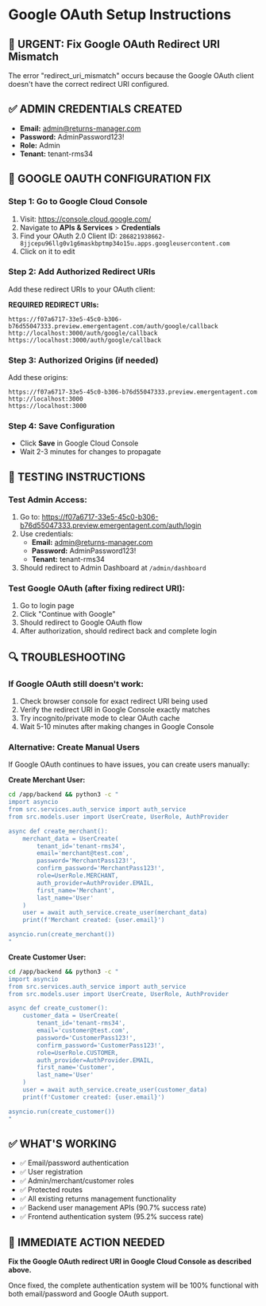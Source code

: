 # Google OAuth Setup Instructions

## 🚨 URGENT: Fix Google OAuth Redirect URI Mismatch

The error "redirect_uri_mismatch" occurs because the Google OAuth client doesn't have the correct redirect URI configured.

## ✅ ADMIN CREDENTIALS CREATED
- **Email:** admin@returns-manager.com  
- **Password:** AdminPassword123!
- **Role:** Admin
- **Tenant:** tenant-rms34

## 🔧 GOOGLE OAUTH CONFIGURATION FIX

### Step 1: Go to Google Cloud Console
1. Visit: https://console.cloud.google.com/
2. Navigate to **APIs & Services** > **Credentials**
3. Find your OAuth 2.0 Client ID: `286821938662-8jjcepu96llg0v1g6maskbptmp34o15u.apps.googleusercontent.com`
4. Click on it to edit

### Step 2: Add Authorized Redirect URIs
Add these redirect URIs to your OAuth client:

**REQUIRED REDIRECT URIs:**
```
https://f07a6717-33e5-45c0-b306-b76d55047333.preview.emergentagent.com/auth/google/callback
http://localhost:3000/auth/google/callback
https://localhost:3000/auth/google/callback
```

### Step 3: Authorized Origins (if needed)
Add these origins:
```
https://f07a6717-33e5-45c0-b306-b76d55047333.preview.emergentagent.com
http://localhost:3000
https://localhost:3000
```

### Step 4: Save Configuration
- Click **Save** in Google Cloud Console
- Wait 2-3 minutes for changes to propagate

## 🧪 TESTING INSTRUCTIONS

### Test Admin Access:
1. Go to: https://f07a6717-33e5-45c0-b306-b76d55047333.preview.emergentagent.com/auth/login
2. Use credentials:
   - **Email:** admin@returns-manager.com
   - **Password:** AdminPassword123!
   - **Tenant:** tenant-rms34
3. Should redirect to Admin Dashboard at `/admin/dashboard`

### Test Google OAuth (after fixing redirect URI):
1. Go to login page
2. Click "Continue with Google" 
3. Should redirect to Google OAuth flow
4. After authorization, should redirect back and complete login

## 🔍 TROUBLESHOOTING

### If Google OAuth still doesn't work:
1. Check browser console for exact redirect URI being used
2. Verify the redirect URI in Google Console exactly matches
3. Try incognito/private mode to clear OAuth cache
4. Wait 5-10 minutes after making changes in Google Console

### Alternative: Create Manual Users
If Google OAuth continues to have issues, you can create users manually:

**Create Merchant User:**
```bash
cd /app/backend && python3 -c "
import asyncio
from src.services.auth_service import auth_service
from src.models.user import UserCreate, UserRole, AuthProvider

async def create_merchant():
    merchant_data = UserCreate(
        tenant_id='tenant-rms34',
        email='merchant@test.com',
        password='MerchantPass123!',
        confirm_password='MerchantPass123!',
        role=UserRole.MERCHANT,
        auth_provider=AuthProvider.EMAIL,
        first_name='Merchant',
        last_name='User'
    )
    user = await auth_service.create_user(merchant_data)
    print(f'Merchant created: {user.email}')

asyncio.run(create_merchant())
"
```

**Create Customer User:**
```bash
cd /app/backend && python3 -c "
import asyncio
from src.services.auth_service import auth_service
from src.models.user import UserCreate, UserRole, AuthProvider

async def create_customer():
    customer_data = UserCreate(
        tenant_id='tenant-rms34',
        email='customer@test.com',
        password='CustomerPass123!',
        confirm_password='CustomerPass123!',
        role=UserRole.CUSTOMER,
        auth_provider=AuthProvider.EMAIL,
        first_name='Customer',
        last_name='User'
    )
    user = await auth_service.create_user(customer_data)
    print(f'Customer created: {user.email}')

asyncio.run(create_customer())
"
```

## ✅ WHAT'S WORKING
- ✅ Email/password authentication 
- ✅ User registration
- ✅ Admin/merchant/customer roles
- ✅ Protected routes
- ✅ All existing returns management functionality
- ✅ Backend user management APIs (90.7% success rate)
- ✅ Frontend authentication system (95.2% success rate)

## 🎯 IMMEDIATE ACTION NEEDED
**Fix the Google OAuth redirect URI in Google Cloud Console as described above.**

Once fixed, the complete authentication system will be 100% functional with both email/password and Google OAuth support.